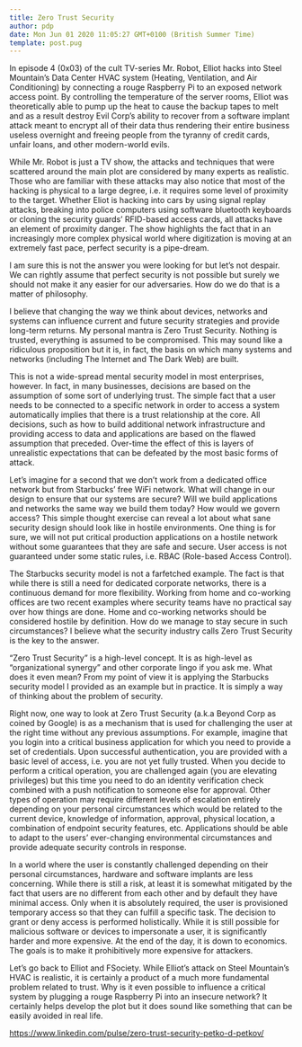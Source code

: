 ```yaml
---
title: Zero Trust Security
author: pdp
date: Mon Jun 01 2020 11:05:27 GMT+0100 (British Summer Time)
template: post.pug
---
```


In episode 4 (0x03) of the cult TV-series Mr. Robot, Elliot hacks into Steel Mountain’s Data Center HVAC system (Heating, Ventilation, and Air Conditioning) by connecting a rouge Raspberry Pi to an exposed network access point. By controlling the temperature of the server rooms, Elliot was theoretically able to pump up the heat to cause the backup tapes to melt and as a result destroy Evil Corp’s ability to recover from a software implant attack meant to encrypt all of their data thus rendering their entire business useless overnight and freeing people from the tyranny of credit cards, unfair loans, and other modern-world evils.

While Mr. Robot is just a TV show, the attacks and techniques that were scattered around the main plot are considered by many experts as realistic. Those who are familiar with these attacks may also notice that most of the hacking is physical to a large degree, i.e. it requires some level of proximity to the target. Whether Eliot is hacking into cars by using signal replay attacks, breaking into police computers using software bluetooth keyboards or cloning the security guards’ RFID-based access cards, all attacks have an element of proximity danger. The show highlights the fact that in an increasingly more complex physical world where digitization is moving at an extremely fast pace, perfect security is a pipe-dream.

I am sure this is not the answer you were looking for but let’s not despair. We can rightly assume that perfect security is not possible but surely we should not make it any easier for our adversaries. How do we do that is a matter of philosophy.

I believe that changing the way we think about devices, networks and systems can influence current and future security strategies and provide long-term returns. My personal mantra is Zero Trust Security. Nothing is trusted, everything is assumed to be compromised. This may sound like a ridiculous proposition but it is, in fact, the basis on which many systems and networks (including The Internet and The Dark Web) are built.

This is not a wide-spread mental security model in most enterprises, however. In fact, in many businesses, decisions are based on the assumption of some sort of underlying trust. The simple fact that a user needs to be connected to a specific network in order to access a system automatically implies that there is a trust relationship at the core. All decisions, such as how to build additional network infrastructure and providing access to data and applications are based on the flawed assumption that preceded. Over-time the effect of this is layers of unrealistic expectations that can be defeated by the most basic forms of attack.

Let’s imagine for a second that we don’t work from a dedicated office network but from Starbucks’ free WiFi network. What will change in our design to ensure that our systems are secure? Will we build applications and networks the same way we build them today? How would we govern access? This simple thought exercise can reveal a lot about what sane security design should look like in hostile environments. One thing is for sure, we will not put critical production applications on a hostile network without some guarantees that they are safe and secure. User access is not guaranteed under some static rules, i.e. RBAC (Role-based Access Control).

The Starbucks security model is not a farfetched example. The fact is that while there is still a need for dedicated corporate networks, there is a continuous demand for more flexibility. Working from home and co-working offices are two recent examples where security teams have no practical say over how things are done. Home and co-working networks should be considered hostile by definition. How do we manage to stay secure in such circumstances? I believe what the security industry calls Zero Trust Security is the key to the answer.

“Zero Trust Security” is a high-level concept. It is as high-level as “organizational synergy” and other corporate lingo if you ask me. What does it even mean? From my point of view it is applying the Starbucks security model I provided as an example but in practice. It is simply a way of thinking about the problem of security.

Right now, one way to look at Zero Trust Security (a.k.a Beyond Corp as coined by Google) is as a mechanism that is used for challenging the user at the right time without any previous assumptions. For example, imagine that you login into a critical business application for which you need to provide a set of credentials. Upon successful authentication, you are provided with a basic level of access, i.e. you are not yet fully trusted. When you decide to perform a critical operation, you are challenged again (you are elevating privileges) but this time you need to do an identity verification check combined with a push notification to someone else for approval. Other types of operation may require different levels of escalation entirely depending on your personal circumstances which would be related to the current device, knowledge of information, approval, physical location, a combination of endpoint security features, etc. Applications should be able to adapt to the users’ ever-changing environmental circumstances and provide adequate security controls in response.

In a world where the user is constantly challenged depending on their personal circumstances, hardware and software implants are less concerning. While there is still a risk, at least it is somewhat mitigated by the fact that users are no different from each other and by default they have minimal access. Only when it is absolutely required, the user is provisioned temporary access so that they can fulfill a specific task. The decision to grant or deny access is performed holistically. While it is still possible for malicious software or devices to impersonate a user, it is significantly harder and more expensive. At the end of the day, it is down to economics. The goals is to make it prohibitively more expensive for attackers.

Let’s go back to Elliot and FSociety. While Elliot’s attack on Steel Mountain’s HVAC is realistic, it is certainly a product of a much more fundamental problem related to trust. Why is it even possible to influence a critical system by plugging a rouge Raspberry Pi into an insecure network? It certainly helps develop the plot but it does sound like something that can be easily avoided in real life.

https://www.linkedin.com/pulse/zero-trust-security-petko-d-petkov/
